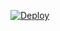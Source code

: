 [![Deploy](https://www.herokucdn.com/deploy/button.svg)](https://heroku.com/deploy?template=https://github.com/Abhishekvao78/foxwha)
